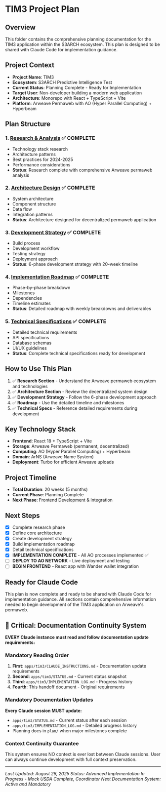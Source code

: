 # TIM3 Project Plan

## Overview
This folder contains the comprehensive planning documentation for the TIM3 application within the S3ARCH ecosystem. This plan is designed to be shared with Claude Code for implementation guidance.

## Project Context
- **Project Name**: TIM3
- **Ecosystem**: S3ARCH Predictive Intelligence Test
- **Current Status**: Planning Complete - Ready for Implementation
- **Target User**: Non-developer building a modern web application
- **Architecture**: Monorepo with React + TypeScript + Vite
- **Platform**: Arweave Permaweb with AO (Hyper Parallel Computing) + Hyperbeam

## Plan Structure

### 1. [Research & Analysis](./research/) ✅ COMPLETE
- Technology stack research
- Architecture patterns
- Best practices for 2024-2025
- Performance considerations
- **Status**: Research complete with comprehensive Arweave permaweb analysis

### 2. [Architecture Design](./architecture/) ✅ COMPLETE
- System architecture
- Component structure
- Data flow
- Integration patterns
- **Status**: Architecture designed for decentralized permaweb application

### 3. [Development Strategy](./development/) ✅ COMPLETE
- Build process
- Development workflow
- Testing strategy
- Deployment approach
- **Status**: 6-phase development strategy with 20-week timeline

### 4. [Implementation Roadmap](./roadmap/) ✅ COMPLETE
- Phase-by-phase breakdown
- Milestones
- Dependencies
- Timeline estimates
- **Status**: Detailed roadmap with weekly breakdowns and deliverables

### 5. [Technical Specifications](./specs/) ✅ COMPLETE
- Detailed technical requirements
- API specifications
- Database schemas
- UI/UX guidelines
- **Status**: Complete technical specifications ready for development

## How to Use This Plan
1. ✅ **Research Section** - Understand the Arweave permaweb ecosystem and technologies
2. ✅ **Architecture Section** - Review the decentralized system design
3. ✅ **Development Strategy** - Follow the 6-phase development approach
4. ✅ **Roadmap** - Use the detailed timeline and milestones
5. ✅ **Technical Specs** - Reference detailed requirements during development

## Key Technology Stack
- **Frontend**: React 18 + TypeScript + Vite
- **Storage**: Arweave Permaweb (permanent, decentralized)
- **Computing**: AO (Hyper Parallel Computing) + Hyperbeam
- **Domain**: ArNS (Arweave Name System)
- **Deployment**: Turbo for efficient Arweave uploads

## Project Timeline
- **Total Duration**: 20 weeks (5 months)
- **Current Phase**: Planning Complete
- **Next Phase**: Frontend Development & Integration

## Next Steps
- [x] Complete research phase
- [x] Define core architecture
- [x] Create development strategy
- [x] Build implementation roadmap
- [x] Detail technical specifications
- [x] **IMPLEMENTATION COMPLETE** - All AO processes implemented ✅
- [ ] **DEPLOY TO AO NETWORK** - Live deployment and testing
- [ ] **BEGIN FRONTEND** - React app with Wander wallet integration

## Ready for Claude Code
This plan is now complete and ready to be shared with Claude Code for implementation guidance. All sections contain comprehensive information needed to begin development of the TIM3 application on Arweave's permaweb.

## 🚨 **Critical: Documentation Continuity System**

**EVERY Claude instance must read and follow documentation update requirements:**

### **Mandatory Reading Order**
1. **First**: `apps/tim3/CLAUDE_INSTRUCTIONS.md` - Documentation update requirements
2. **Second**: `apps/tim3/STATUS.md` - Current status snapshot  
3. **Third**: `apps/tim3/IMPLEMENTATION_LOG.md` - Progress history
4. **Fourth**: This handoff document - Original requirements

### **Mandatory Documentation Updates**
**Every Claude session MUST update:**
- `apps/tim3/STATUS.md` - Current status after each session
- `apps/tim3/IMPLEMENTATION_LOG.md` - Detailed progress history
- Planning docs in `plan/` when major milestones complete

### **Context Continuity Guarantee**
This system ensures NO context is ever lost between Claude sessions. User can always continue development with full context preservation.

---
*Last Updated: August 26, 2025*
*Status: Advanced Implementation In Progress - Mock USDA Complete, Coordinator Next*
*Documentation System: Active and Mandatory*

